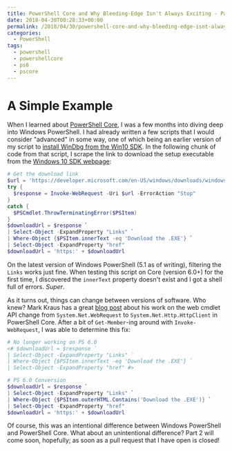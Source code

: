 ```yaml
---
title: PowerShell Core and Why Bleeding-Edge Isn't Always Exciting - Part 1
date: 2018-04-30T00:28:33+00:00
permalink: /2018/04/30/powershell-core-and-why-bleeding-edge-isnt-always-exciting-part-1/
categories:
  - PowerShell
tags:
  - powershell
  - powershellcore
  - ps6
  - pscore
---
```

# A Simple Example

When I learned about [PowerShell Core](https://blogs.msdn.microsoft.com/powershell/2018/01/10/powershell-core-6-0-generally-available-ga-and-supported/), I was a few months into diving deep into Windows PowerShell. I had already written a few scripts that I would consider "advanced" in some way, one of which being an earlier version of my script to [install WinDbg from the Win10 SDK](https://github.com/mcbobke/Powershell-Environment/blob/master/scripts/setuphelpers/Install-WinDbg.ps1). In the following chunk of code from that script, I scrape the link to download the setup executable from the [Windows 10 SDK webpage](https://developer.microsoft.com/en-US/windows/downloads/windows-10-sdk):

```powershell
# Get the download link
$url = 'https://developer.microsoft.com/en-US/windows/downloads/windows-10-sdk'
try {
  $response = Invoke-WebRequest -Uri $url -ErrorAction "Stop"
}
catch {
  $PSCmdlet.ThrowTerminatingError($PSItem)
}
$downloadUrl = $response `
| Select-Object -ExpandProperty "Links" `
| Where-Object {$PSItem.innerText -eq 'Download the .EXE'} `
| Select-Object -ExpandProperty "href"
$downloadUrl = 'https:' + $downloadUrl
```

On the latest version of Windows PowerShell (5.1 as of writing), filtering the `Links` works just fine. When testing this script on Core (version 6.0+) for the first time, I discovered the `innerText` property doesn't exist and I got a shell full of errors. _Super_.

As it turns out, things can change between versions of software. Who knew? Mark Kraus has a great [blog post](https://get-powershellblog.blogspot.com/2017/11/powershell-core-web-cmdlets-in-depth.html#L07) about his work on the web cmdlet API change from `System.Net.WebRequest` to `System.Net.Http.HttpClient` in PowerShell Core. After a bit of `Get-Member`-ing around with `Invoke-WebRequest`, I was able to determine this fix:

```powershell
# No longer working on PS 6.0
<# $downloadUrl = $response `
| Select-Object -ExpandProperty "Links" `
| Where-Object {$PSItem.innerText -eq 'Download the .EXE'} `
| Select-Object -ExpandProperty "href" #>

# PS 6.0 Conversion
$downloadUrl = $response `
| Select-Object -ExpandProperty "Links" `
| Where-Object {$PSItem.outerHTML.Contains('Download the .EXE')} `
| Select-Object -ExpandProperty "href"
$downloadUrl = 'https:' + $downloadUrl
```

Of course, this was an intentional difference between Windows PowerShell and PowerShell Core. What about an unintentional difference? Part 2 will come soon, hopefully; as soon as a pull request that I have open is closed!